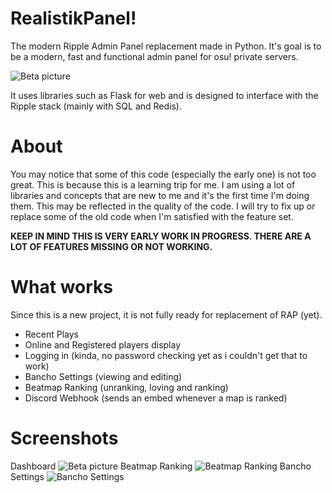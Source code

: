 # RealistikPanel!
The modern Ripple Admin Panel replacement made in Python. It's goal is to be a modern, fast and functional admin panel for osu! private servers.

![Beta picture](https://i.imgur.com/slyL9Q0.png)

It uses libraries such as Flask for web and is designed to interface with the Ripple stack (mainly with SQL and Redis).

# About

You may notice that some of this code (especially the early one) is not too great. This is because this is a learning trip for me.
I am using a lot of libraries and concepts that are new to me and it's the first time I'm doing them.
This may be reflected in the quality of the code. I will try to fix up or replace some of the old code when I'm satisfied with the feature set.

**KEEP IN MIND THIS IS VERY EARLY WORK IN PROGRESS. THERE ARE A LOT OF FEATURES MISSING OR NOT WORKING.**

# What works
Since this is a new project, it is not fully ready for replacement of RAP (yet).
- Recent Plays
- Online and Registered players display
- Logging in (kinda, no password checking yet as i couldn't get that to work)
- Bancho Settings (viewing and editing)
- Beatmap Ranking (unranking, loving and ranking)
- Discord Webhook (sends an embed whenever a map is ranked)

# Screenshots
Dashboard
![Beta picture](https://i.imgur.com/slyL9Q0.png)
Beatmap Ranking
![Beatmap Ranking](https://i.imgur.com/e8HNce6.png)
Bancho Settings
![Bancho Settings](https://i.imgur.com/VPwRmY5.png)
